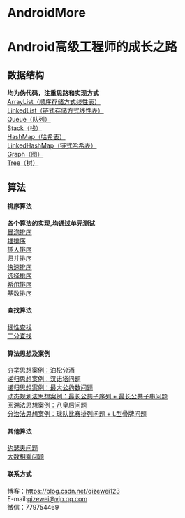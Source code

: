 # AndroidMore
# Android高级工程师的成长之路
## 数据结构
**均为伪代码，注重思路和实现方式**<br/>
[ArrayList（顺序存储方式线性表）](https://github.com/QzwJuHao/AndroidMore/blob/master/app/src/main/java/com/example/god/androidmore/datastructure/ArrayList.java)
<br/>
[LinkedList（链式存储方式线性表）](https://github.com/QzwJuHao/AndroidMore/blob/master/app/src/main/java/com/example/god/androidmore/datastructure/LinkedList.java)
<br/>
[Queue（队列）](https://github.com/QzwJuHao/AndroidMore/blob/master/app/src/main/java/com/example/god/androidmore/datastructure/MyQueue.java)
<br/>
[Stack（栈）](https://github.com/QzwJuHao/AndroidMore/blob/master/app/src/main/java/com/example/god/androidmore/datastructure/MyStack.java)
<br/>
[HashMap（哈希表）](https://github.com/QzwJuHao/AndroidMore/blob/master/app/src/main/java/com/example/god/androidmore/datastructure/HashMap.java)
<br/>
[LinkedHashMap（链式哈希表）](https://github.com/QzwJuHao/AndroidMore/blob/master/app/src/main/java/com/example/god/androidmore/datastructure/LinkedHashMap.java)
<br/>
[Graph（图）](https://github.com/QzwJuHao/AndroidMore/blob/master/app/src/main/java/com/example/god/androidmore/datastructure/Graph.java)
<br/>
[Tree（树）](https://github.com/QzwJuHao/AndroidMore/blob/master/app/src/main/java/com/example/god/androidmore/datastructure/Tree.java)
<br/>

## 算法
#### 排序算法
**各个算法的实现,均通过单元测试**<br/>
[冒泡排序](https://github.com/QzwJuHao/AndroidMore/blob/master/app/src/main/java/com/example/god/androidmore/algorithm/sort/BubbleSort.java)
<br/>
[堆排序](https://github.com/QzwJuHao/AndroidMore/blob/master/app/src/main/java/com/example/god/androidmore/algorithm/sort/HeapSort.java)
<br/>
[插入排序](https://github.com/QzwJuHao/AndroidMore/blob/master/app/src/main/java/com/example/god/androidmore/algorithm/sort/InsertionSort.java)
<br/>
[归并排序](https://github.com/QzwJuHao/AndroidMore/blob/master/app/src/main/java/com/example/god/androidmore/algorithm/sort/MergeSort.java)
<br/>
[快速排序](https://github.com/QzwJuHao/AndroidMore/blob/master/app/src/main/java/com/example/god/androidmore/algorithm/sort/QuickSort.java)
<br/>
[选择排序](https://github.com/QzwJuHao/AndroidMore/blob/master/app/src/main/java/com/example/god/androidmore/algorithm/sort/SelectionSort.java)
<br/>
[希尔排序](https://github.com/QzwJuHao/AndroidMore/blob/master/app/src/main/java/com/example/god/androidmore/algorithm/sort/ShellSort.java)
<br/>
[基数排序](https://github.com/QzwJuHao/AndroidMore/blob/master/app/src/main/java/com/example/god/androidmore/algorithm/sort/redaixSort.java)
<br/>

#### 查找算法
[线性查找](https://github.com/QzwJuHao/AndroidMore/blob/master/app/src/main/java/com/example/god/androidmore/algorithm/search/SequenceSearch.java)
<br/>
[二分查找](https://github.com/QzwJuHao/AndroidMore/blob/master/app/src/main/java/com/example/god/androidmore/algorithm/search/BinarySearch.java)
<br/>
#### 算法思想及案例
[穷举思想案例：泊松分酒](https://github.com/QzwJuHao/AndroidMore/blob/master/app/src/main/java/com/example/god/androidmore/algorithm/other/Exhaustion.java)
<br/>
[递归思想案例：汉诺塔问题](https://github.com/QzwJuHao/AndroidMore/blob/master/app/src/main/java/com/example/god/androidmore/algorithm/other/Recursion.java)
<br/>
[递归思想案例：最大公约数问题](https://github.com/QzwJuHao/AndroidMore/blob/master/app/src/main/java/com/example/god/androidmore/algorithm/other/Recursion.java)
<br/>
[动态规划法思想案例：最长公共子序列 + 最长公共子串问题](https://github.com/QzwJuHao/AndroidMore/blob/master/app/src/main/java/com/example/god/androidmore/algorithm/other/DynamicProgramming.java)
<br/>
[回溯法思想案例：八皇后问题](https://github.com/QzwJuHao/AndroidMore/blob/master/app/src/main/java/com/example/god/androidmore/algorithm/other/BackTracking.java)
<br/>
[分治法思想案例：球队比赛排列问题 + L型骨牌问题](https://github.com/QzwJuHao/AndroidMore/blob/master/app/src/main/java/com/example/god/androidmore/algorithm/other/DivideAndConquer.java)
<br/>
#### 其他算法
[约瑟夫问题](https://github.com/QzwJuHao/AndroidMore/blob/master/app/src/main/java/com/example/god/androidmore/algorithm/other/Other.java)
<br/>
[大数相乘问题](https://github.com/QzwJuHao/AndroidMore/blob/master/app/src/main/java/com/example/god/androidmore/algorithm/other/Other.java)
<br/>

#### 联系方式
博客：https://blog.csdn.net/qizewei123<br/>
E-mail:qizewei@vip.qq.com<br/>
微信：779754469
